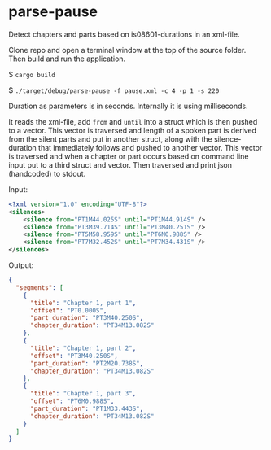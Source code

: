 # parse-pause
Detect chapters and parts based on is08601-durations in an xml-file.

Clone repo and open a terminal window at the top of the source folder. Then build and run the application.

$ `cargo build`

$ `./target/debug/parse-pause -f pause.xml -c 4 -p 1 -s 220`

Duration as parameters is in seconds. Internally it is using milliseconds.

It reads the xml-file, add `from` and `until` into a struct which is then pushed to a vector. This vector is traversed
and length of a spoken part is derived from the silent parts and put in another struct, along with the silence-duration that
immediately follows and pushed to another vector. This vector is traversed and when a chapter or part occurs based
on command line input put to a third struct and vector. Then traversed and print json (handcoded) to stdout.

Input:

```xml
<?xml version="1.0" encoding="UTF-8"?>  
<silences>  
    <silence from="PT1M44.025S" until="PT1M44.914S" />  
    <silence from="PT3M39.714S" until="PT3M40.251S" />  
    <silence from="PT5M58.959S" until="PT6M0.988S" />  
    <silence from="PT7M32.452S" until="PT7M34.431S" />  
</silences>
```

Output:

```json
{
  "segments": [
    {
      "title": "Chapter 1, part 1",
      "offset": "PT0.000S",
      "part_duration": "PT3M40.250S",
      "chapter_duration": "PT34M13.082S"
    },
    {
      "title": "Chapter 1, part 2",
      "offset": "PT3M40.250S",
      "part_duration": "PT2M20.738S",
      "chapter_duration": "PT34M13.082S"
    },
    {
      "title": "Chapter 1, part 3",
      "offset": "PT6M0.988S",
      "part_duration": "PT1M33.443S",
      "chapter_duration": "PT34M13.082S"
    }
  ]
}
```
